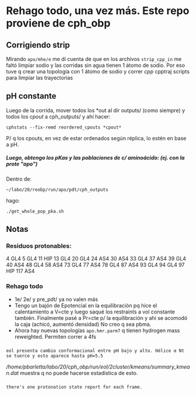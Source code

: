 # Rehago todo, una vez más. Este repo proviene de cph_obp

## Corrigiendo strip

Mirando ```apo/mhe/e``` me di cuenta de que en los archivos ```strip_cpp_in``` me
faltó limpiar sodio y las corridas sin agua tienen 1 átomo de sodio. Por eso tuve
q crear una topología con 1 átomo de sodio y correr *cpp* cpptraj scripts para
limpiar las trayectorias

## pH constante

Luego de la corrida, mover todos los \*out al dir outputs/ (como siempre)
y todos los *cpout* a cph_outputs/ y ahí hacer:
```
cphstats --fix-remd reordered_cpouts *cpout*
```

P/ q los cpouts, en vez de estar ordenados según réplica, lo estén en base
a pH.

##### Luego, obtengo los pKas y las poblaciones de c/ aminoácido: (ej. con la prote "apo")

Dentro de:
```
~/labo/20/reobp/run/apo/pdt/cph_outputs
```

hago:

```
./get_whole_pop_pka.sh 
``` 

## Notas

### Residuos protonables:

4   GL4
5   GL4
11  HIP
13  GL4
20  GL4
24  AS4
30  AS4
33  GL4
37  AS4
39  GL4
40  AS4
48  GL4
58  AS4
73  GL4
77  AS4
78  GL4
87  AS4
93  GL4
94  GL4
97  HIP
117 AS4

### Rehago todo

 - 1e/ 2e/ y pre_pdt/ ya no valen más
 - Tengo un bajón de Epotencial en la equilibración pq hice el calentamiento a V=cte y luego saqué los restraints
    a vol constante también. Finalmente pasé a Pr=cte p/ la equilibración y ahí se acomodó la caja (achicó, aumentó densidad)
    No creo q sea pbma.
 - Ahora hay nuevas topologías `apo.hmr.parm7` q tienen hydrogen mass reweighted. Permiten correr a 4fs

###
    eol presenta cambio conformacional entre pH bajo y alto. Hélice α Nt se tuerce y esto aparece hasta pH=5.5
*/home/pbarletta/labo/20/cph_obp/run/eol/2cluster/kmeans/summary_kmean.dat* muestra q no puede hacerse estadística
de esto.

###

    there's one protonation state report for each frame.
